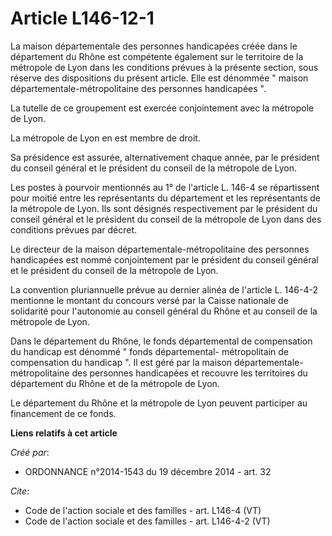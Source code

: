 # Article L146-12-1

La maison départementale des personnes handicapées créée dans le département du Rhône est compétente également sur le
territoire de la métropole de Lyon dans les conditions prévues à la présente section, sous réserve des dispositions du
présent article. Elle est dénommée " maison départementale-métropolitaine des personnes handicapées ". 

La tutelle de ce groupement est exercée conjointement avec la métropole de Lyon. 

La métropole de Lyon en est membre de droit. 

Sa présidence est assurée, alternativement chaque année, par le président du conseil général et le président du conseil de la
métropole de Lyon. 

Les postes à pourvoir mentionnés au 1° de l'article L. 146-4 se répartissent pour moitié entre les représentants du
département et les représentants de la métropole de Lyon. Ils sont désignés respectivement par le président du conseil
général et le président du conseil de la métropole de Lyon dans des conditions prévues par décret. 

Le directeur de la maison départementale-métropolitaine des personnes handicapées est nommé conjointement par le président du
conseil général et le président du conseil de la métropole de Lyon. 

La convention pluriannuelle prévue au dernier alinéa de l'article L. 146-4-2 mentionne le montant du concours versé par la
Caisse nationale de solidarité pour l'autonomie au conseil général du Rhône et au conseil de la métropole de Lyon. 

Dans le département du Rhône, le fonds départemental de compensation du handicap est dénommé " fonds départemental-
métropolitain de compensation du handicap ". Il est géré par la maison départementale-métropolitaine des personnes
handicapées et recouvre les territoires du département du Rhône et de la métropole de Lyon. 

Le département du Rhône et la métropole de Lyon peuvent participer au financement de ce fonds.

**Liens relatifs à cet article**

_Créé par_:

  - ORDONNANCE n°2014-1543 du 19 décembre 2014 - art. 32

_Cite_:

  - Code de l'action sociale et des familles - art. L146-4 (VT)
  - Code de l'action sociale et des familles - art. L146-4-2 (VT)
